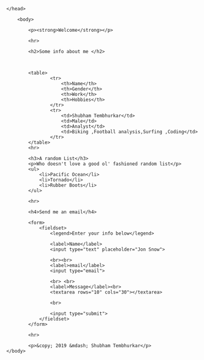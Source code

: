 
    
    </head>

        <body>
            
            <p><strong>Welcome</strong></p>
            
            <hr>
            
            <h2>Some info about me </h2>
            
    
    
            <table>
                    <tr>
                        <th>Name</th>
                        <th>Gender</th>
                        <th>Work</th>
                        <th>Hobbies</th>
                    </tr>
                    <tr>
                        <td>Shubham Tembhurkar</td>
                        <td>Male</td>
                        <td>Analyst</td>
                        <td>Biking ,Football analysis,Surfing ,Coding</td>
                    </tr>
            </table>
            <hr>
            
            <h3>A random List</h3>
            <p>Who doesn't love a good ol' fashioned random list</p>
            <ul>
                <li>Pacific Ocean</li>
                <li>Tornado</li>
                <li>Rubber Boots</li>
            </ul>
            
            <hr>
            
            <h4>Send me an email</h4>
            
            <form>
                <fieldset>
                    <legend>Enter your info below</legend>
                
                    <label>Name</label>
                    <input type="text" placeholder="Jon Snow">
                
                    <br><br>
                    <label>email</label>
                    <input type="email">
                
                    <br> <br>
                    <label>Message</label><br>
                    <textarea rows="10" cols="30"></textarea>
                
                    <br>
                
                    <input type="submit">
                </fieldset>
            </form>
            
            <hr>
            
            <p>&copy; 2019 &mdash; Shubham Tembhurkar</p>
    </body>











